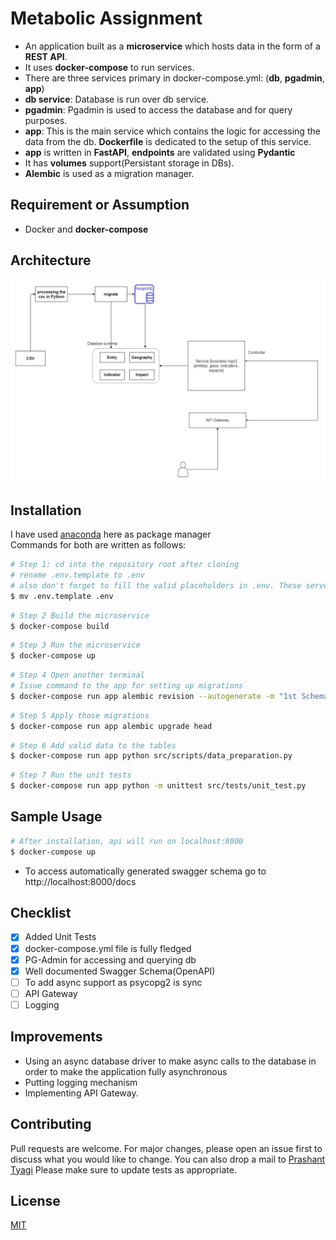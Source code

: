 # Metabolic Assignment

* An application built as a **microservice** which hosts data in the form of a **REST API**.
* It uses **docker-compose** to run services.
* There are three services primary in docker-compose.yml: (**db**, **pgadmin**, **app**)
* **db service**: Database is run over db service.
* **pgadmin**: Pgadmin is used to access the database and for query purposes.
* **app**: This is the main service which contains the logic for accessing the data from the db. **Dockerfile** is dedicated to the setup of this service.
* **app** is written in **FastAPI**, **endpoints** are validated using **Pydantic**
* It has **volumes** support(Persistant storage in DBs).
* **Alembic** is used as a migration manager.

## Requirement or Assumption
* Docker and **docker-compose**
 
## Architecture
 ![pipeline_daltix_cli](architecture/diagram.png)


## Installation

I have used [anaconda](https://www.anaconda.com/products/individual) here as package manager\
Commands for both are written as follows:
```bash
# Step 1: cd into the repository root after cloning
# rename .env.template to .env
# also don't forget to fill the valid placeholders in .env. These serve as environment variables
$ mv .env.template .env
```
```bash
# Step 2 Build the microservice
$ docker-compose build
```
```bash
# Step 3 Run the microservice
$ docker-compose up
```
```bash
# Step 4 Open another terminal 
# Issue command to the app for setting up migrations
$ docker-compose run app alembic revision --autogenerate -m "1st Schema Migration"
```
```bash
# Step 5 Apply those migrations
$ docker-compose run app alembic upgrade head
```
```bash
# Step 6 Add valid data to the tables 
$ docker-compose run app python src/scripts/data_preparation.py
```
```bash
# Step 7 Run the unit tests
$ docker-compose run app python -m unittest src/tests/unit_test.py
```



## Sample Usage

```bash
# After installation, api will run on localhost:8000
$ docker-compose up
```
* To access automatically generated swagger schema go to http://localhost:8000/docs

## Checklist
- [x] Added Unit Tests
- [x] docker-compose.yml file is fully fledged
- [x] PG-Admin for accessing and querying db
- [x] Well documented Swagger Schema(OpenAPI)  
- [ ] To add async support as psycopg2 is sync
- [ ] API Gateway
- [ ] Logging

## Improvements
* Using an async database driver to make async calls to the database in order to make the application fully asynchronous
* Putting logging mechanism
* Implementing API Gateway.

## Contributing
Pull requests are welcome. For major changes, please open an issue first to discuss what you would like to change.
You can also drop a mail to [Prashant Tyagi](mailto:tyagi.prashant0099@gmail.com)
Please make sure to update tests as appropriate.

## License
[MIT](https://choosealicense.com/licenses/mit/)